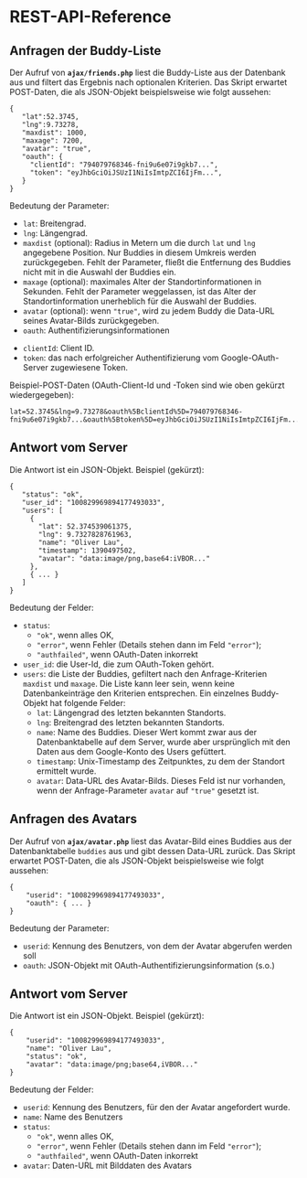 ﻿
# REST-API-Reference


## Anfragen der Buddy-Liste

Der Aufruf von **`ajax/friends.php`** liest die Buddy-Liste aus der Datenbank aus und filtert das Ergebnis nach optionalen Kriterien. Das Skript
erwartet POST-Daten, die als JSON-Objekt beispielsweise wie folgt aussehen:

	{
	   "lat":52.3745,
	   "lng":9.73278,
	   "maxdist": 1000,
	   "maxage": 7200,
       "avatar": "true",
	   "oauth": {
		 "clientId": "794079768346-fni9u6e07i9gkb7...",
		 "token": "eyJhbGciOiJSUzI1NiIsImtpZCI6IjFm...",
	   }
	}

Bedeutung der Parameter:

 * `lat`: Breitengrad.
 * `lng`: Längengrad.
 * `maxdist` (optional): Radius in Metern um die durch `lat` und `lng` angegebene Position. Nur Buddies in diesem Umkreis werden zurückgegeben. Fehlt der Parameter, fließt die Entfernung des Buddies nicht mit in die Auswahl der Buddies ein.
 * `maxage` (optional): maximales Alter der Standortinformationen in Sekunden. Fehlt der Parameter weggelassen, ist das Alter der Standortinformation unerheblich für die Auswahl der Buddies.
 * `avatar` (optional): wenn `"true"`, wird zu jedem Buddy die Data-URL seines Avatar-Bilds zurückgegeben.
 * `oauth`: Authentifizierungsinformationen
  - `clientId`: Client ID.
  - `token`: das nach erfolgreicher Authentifizierung vom Google-OAuth-Server zugewiesene Token.

Beispiel-POST-Daten (OAuth-Client-Id und -Token sind wie oben gekürzt wiedergegeben):

	lat=52.3745&lng=9.73278&oauth%5BclientId%5D=794079768346-fni9u6e07i9gkb7...&oauth%5Btoken%5D=eyJhbGciOiJSUzI1NiIsImtpZCI6IjFm...&oauth%5BexpiresAt%5D=1390560116&oauth%5BexpiresIn%5D=3600&maxage=7200&maxdist=1000

## Antwort vom Server

Die Antwort ist ein JSON-Objekt. Beispiel (gekürzt):

	{
	   "status": "ok",
	   "user_id": "100829969894177493033",
	   "users": [
		 {
		   "lat": 52.374539061375,
		   "lng": 9.7327828761963,
		   "name": "Oliver Lau",
		   "timestamp": 1390497502,
           "avatar": "data:image/png,base64:iVBOR..."
		 },
		 { ... }
	   ]
	}


Bedeutung der Felder:

 * `status`:
   - `"ok"`, wenn alles OK,
   - `"error"`, wenn Fehler (Details stehen dann im Feld `"error"`);
   - `"authfailed"`, wenn OAuth-Daten inkorrekt
 * `user_id`: die User-Id, die zum OAuth-Token gehört.
 * `users`: die Liste der Buddies, gefiltert nach den Anfrage-Kriterien `maxdist` und `maxage`. Die Liste kann leer sein, wenn keine Datenbankeinträge den Kriterien entsprechen. Ein einzelnes Buddy-Objekt hat folgende Felder:
   - `lat`: Längengrad des letzten bekannten Standorts.
   - `lng`: Breitengrad des letzten bekannten Standorts.
   - `name`: Name des Buddies. Dieser Wert kommt zwar aus der Datenbanktabelle auf dem Server, wurde aber ursprünglich mit den Daten aus dem Google-Konto des Users gefüttert.
   - `timestamp`: Unix-Timestamp des Zeitpunktes, zu dem der Standort ermittelt wurde.
   - `avatar`: Data-URL des Avatar-Bilds. Dieses Feld ist nur vorhanden, wenn der Anfrage-Parameter `avatar` auf `"true"` gesetzt ist.



## Anfragen des Avatars

Der Aufruf von **`ajax/avatar.php`** liest das Avatar-Bild eines Buddies aus der Datenbanktabelle `buddies` aus und gibt dessen Data-URL zurück. Das Skript
erwartet POST-Daten, die als JSON-Objekt beispielsweise wie folgt aussehen:

	{
		"userid": "100829969894177493033",
		"oauth": { ... }
	}

Bedeutung der Parameter:

 * `userid`: Kennung des Benutzers, von dem der Avatar abgerufen werden soll
 * `oauth`: JSON-Objekt mit OAuth-Authentifizierungsinformation (s.o.)

## Antwort vom Server

Die Antwort ist ein JSON-Objekt. Beispiel (gekürzt):

	{
		"userid": "100829969894177493033",
		"name": "Oliver Lau",
        "status": "ok",
        "avatar": "data:image/png;base64,iVBOR..."
	}

Bedeutung der Felder:

 * `userid`: Kennung des Benutzers, für den der Avatar angefordert wurde.
 * `name`: Name des Benutzers
 * `status`:
   - `"ok"`, wenn alles OK,
   - `"error"`, wenn Fehler (Details stehen dann im Feld `"error"`);
   - `"authfailed"`, wenn OAuth-Daten inkorrekt
 * `avatar`: Daten-URL mit Bilddaten des Avatars

